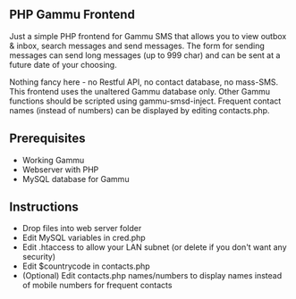 ## PHP Gammu Frontend

Just a simple PHP frontend for Gammu SMS that allows you to view outbox & inbox, search messages and send messages. The form for sending messages can send long messages (up to 999 char) and can be sent at a future date of your choosing.

Nothing fancy here - no Restful API, no contact database, no mass-SMS. This frontend uses the unaltered Gammu database only. Other Gammu functions should be scripted using gammu-smsd-inject. Frequent contact names (instead of numbers) can be displayed by editing contacts.php.


## Prerequisites

* Working Gammu
* Webserver with PHP
* MySQL database for Gammu


## Instructions

* Drop files into web server folder
* Edit MySQL variables in cred.php
* Edit .htaccess to allow your LAN subnet (or delete if you don't want any security)
* Edit $countrycode in contacts.php
* (Optional) Edit contacts.php names/numbers to display names instead of mobile numbers for frequent contacts